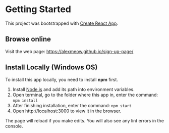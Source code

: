 # Getting Started

This project was bootstrapped with [Create React App](https://github.com/facebook/create-react-app).

## Browse online
Visit the web page: https://alexmeow.github.io/sign-up-page/

## Install Locally (Windows OS)
To install this app locally, you need to install **npm** first.

1. Install [Node.js](https://nodejs.org/en) and add its path into environment variables.
2. Open terminal, go to the folder where this app in, enter the command:
    `npm install`
3. After finishing installation, enter the command:
    `npm start`
4. Open http://localhost:3000 to view it in the browser.

The page will reload if you make edits.
You will also see any lint errors in the console.
